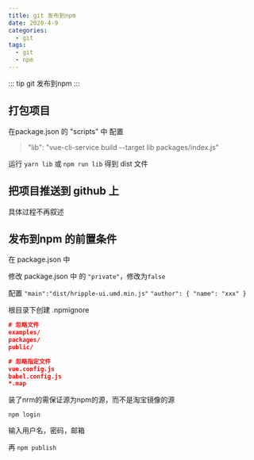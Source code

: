 ```yaml
---
title: git 发布到npm
date: 2020-4-9
categories:
  - git
tags:
  - git
  - npm
---
```


::: tip
git 发布到npm
:::

<!-- more -->

## 打包项目

在package.json 的 "scripts" 中 配置

> "lib": "vue-cli-service build --target lib packages/index.js"

运行 `yarn lib` 或 `npm run lib` 得到 dist 文件

## 把项目推送到 github 上

具体过程不再叙述

## 发布到npm 的前置条件

在 package.json 中  

修改 package.json 中 的 `"private"`，修改为`false`  

配置 
`"main":"dist/hripple-ui.umd.min.js"`
`"author": { "name": "xxx" }`

根目录下创建 .npmignore

```json
# 忽略文件
examples/
packages/
public/

# 忽略指定文件
vue.config.js
babel.config.js
*.map
```

装了nrm的需保证源为npm的源，而不是淘宝镜像的源

`npm login`

输入用户名，密码，邮箱

再 `npm publish`
